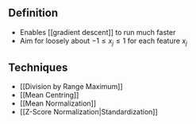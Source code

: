 
## Definition

- Enables [[gradient descent]] to run much faster
- Aim for loosely about $-1\le{x_j}\le1$ for each feature $x_j$

## Techniques

- [[Division by Range Maximum]]
- [[Mean Centring]]
- [[Mean Normalization]]
- [[Z-Score Normalization|Standardization]]
